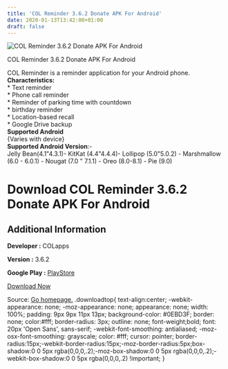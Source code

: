 ```yaml
---
title: 'COL Reminder 3.6.2 Donate APK For Android'
date: 2020-01-13T13:42:00+01:00
draft: false
---
```


![COL Reminder 3.6.2 Donate APK For Android](https://i1.wp.com/apkhome.net/wp-content/uploads/2020/01/COL-Reminder-3.6.2-Donate.png "COL Reminder 3.6.2 Donate APK For Android")

  

COL Reminder 3.6.2 Donate APK For Android

COL Reminder is a reminder application for your Android phone.  
**Characteristics:**  
\* Text reminder  
\* Phone call reminder  
\* Reminder of parking time with countdown  
\* birthday reminder  
\* Location-based recall  
\* Google Drive backup  
**Supported Android**  
{Varies with device}  
**Supported Android Version**:-  
Jelly Bean(4.1"4.3.1)- KitKat (4.4"4.4.4)- Lollipop (5.0"5.0.2) - Marshmallow (6.0 - 6.0.1) - Nougat (7.0 " 7.1.1) - Oreo (8.0-8.1) - Pie (9.0)

Download COL Reminder 3.6.2 Donate APK For Android
==================================================

Additional Information
----------------------

**Developer :** COLapps

**Version :** 3.6.2

**Google Play :** [PlayStore](https://play.google.com/store/apps/details?id=com.colapps.reminder)

  

[Download Now](https://store4app.co/post/col-reminder-3-6-2-donate-apk-for-android_1578913603)

  
Source: [Go homepage.](https://store4app.co/post/col-reminder-3-6-2-donate-apk-for-android_1578913603) .downloadtop{ text-align:center; -webkit-appearance: none; -moz-appearance: none; appearance: none; width: 100%; padding: 9px 9px 11px 13px; background-color: #0EBD3F; border: none; color:#fff; border-radius: 3px; outline: none; font-weight;bold; font: 20px 'Open Sans', sans-serif; -webkit-font-smoothing: antialiased; -moz-osx-font-smoothing: grayscale; color: #fff; cursor: pointer; border-radius:15px;-webkit-border-radius:15px;-moz-border-radius:5px;box-shadow:0 0 5px rgba(0,0,0,.2);-moz-box-shadow:0 0 5px rgba(0,0,0,.2);-webkit-box-shadow:0 0 5px rgba(0,0,0,.2) !important; }